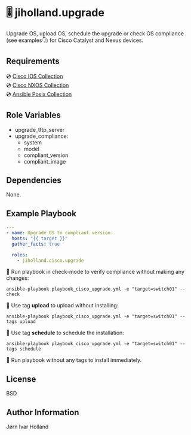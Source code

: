 🎚️ jiholland.upgrade
====================

Upgrade OS, upload OS, schedule the upgrade or check OS compliance (see examples👇) for Cisco Catalyst and Nexus devices.

Requirements
------------

💿 [Cisco IOS Collection](https://galaxy.ansible.com/cisco/ios) <br>
💿 [Cisco NXOS Collection](https://galaxy.ansible.com/cisco/nxos) <br>
💿 [Ansible Posix Collection](https://galaxy.ansible.com/ansible/posix) <br>

Role Variables
--------------

- upgrade\_tftp\_server
- upgrade\_compliance:
  - system
  - model
  - compliant\_version
  - compliant\_image

Dependencies
------------

None.

Example Playbook
----------------
```YAML
---
- name: Upgrade OS to compliant version.
  hosts: "{{ target }}"
  gather_facts: true

  roles:
    - jiholland.cisco.upgrade
```
🧪 Run playbook in check-mode to verify compliance without making any changes:

    ansible-playbook playbook_cisco_upgrade.yml -e "target=switch01" --check

🌱 Use tag **upload** to upload without installing:

    ansible-playbook playbook_cisco_upgrade.yml -e "target=switch01" --tags upload

📅 Use tag **schedule** to schedule the installation:

    ansible-playbook playbook_cisco_upgrade.yml -e "target=switch01" --tags schedule

💯 Run playbook without any tags to install immediately.


License
-------

BSD

Author Information
------------------

Jørn Ivar Holland
